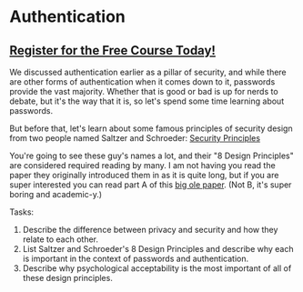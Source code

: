 # Authentication
##  [Register for the Free Course Today!](https://www.hoppersroppers.org/courseSecurity.html)
We discussed authentication earlier as a pillar of security, and while there are other forms of authentication when it comes down to it, passwords provide the vast majority. Whether that is good or bad is up for nerds to debate, but it's the way that it is, so let's spend some time learning about passwords. 

But before that, let's learn about some famous principles of security design from two people named Saltzer and Schroeder: [Security Principles](https://dwheeler.com/secure-programs/Secure-Programs-HOWTO/follow-good-principles.html)

You're going to see these guy's names a lot, and their "8 Design Principles" are considered required reading by many. I am not having you read the paper they originally introduced them in as it is quite long, but if you are super interested you can read part A of this [big ole paper](http://web.mit.edu/Saltzer/www/publications/protection/Basic.html). (Not B, it's super boring and academic-y.)

Tasks:

1. Describe the difference between privacy and security and how they relate to each other.
2. List Saltzer and Schroeder's 8 Design Principles and describe why each is important in the context of passwords and authentication. 
3. Describe why psychological acceptability is the most important of all of these design principles.